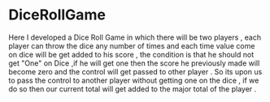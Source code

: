 # DiceRollGame
Here I developed a Dice Roll Game in which there will be two players , each player can throw the dice any number of  times and each time value come on dice will be get added to his score , the condition is that he should not get "One" on Dice ,if he will get one then the score he previously made will become zero and the control will get passed to other player . So its upon us to pass the control to another player without getting one on the dice , if we do so then our current total will get added to the major total of the player .
